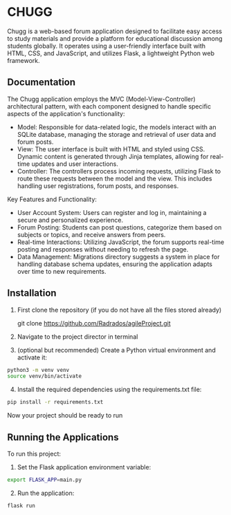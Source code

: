 # CHUGG
Chugg is a web-based forum application designed to facilitate easy access to study materials and provide a platform for educational discussion among students globally. It operates using a user-friendly interface built with HTML, CSS, and JavaScript, and utilizes Flask, a lightweight Python web framework.


## Documentation
The Chugg application employs the MVC (Model-View-Controller) architectural pattern, with each component designed to handle specific aspects of the application's functionality:

- Model: Responsible for data-related logic, the models interact with an SQLite database, managing the storage and retrieval of user data and forum posts.
- View: The user interface is built with HTML and styled using CSS. Dynamic content is generated through Jinja templates, allowing for real-time updates and user interactions.
- Controller: The controllers process incoming requests, utilizing Flask to route these requests between the model and the view. This includes handling user registrations, forum posts, and responses.

Key Features and Functionality:
- User Account System: Users can register and log in, maintaining a secure and personalized experience.
- Forum Posting: Students can post questions, categorize them based on subjects or topics, and receive answers from peers.
- Real-time Interactions: Utilizing JavaScript, the forum supports real-time posting and responses without needing to refresh the page.
- Data Management: Migrations directory suggests a system in place for handling database schema updates, ensuring the application adapts over time to new requirements.


## Installation
1. First clone the repository (if you do not have all the files stored already)
   
   git clone https://github.com/Radrados/agileProject.git

4. Navigate to the project director in terminal

5. (optional but recommended) Create a Python virtual environment and activate it:
```bash
python3 -m venv venv
source venv/bin/activate
```

4. Install the required dependencies using the requirements.txt file:
```bash
pip install -r requirements.txt
```
Now your project should be ready to run


## Running the Applications
To run this project:

1. Set the Flask application environment variable:
```bash
export FLASK_APP=main.py
```


2. Run the application:
```bash
flask run
```
